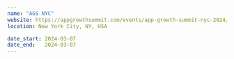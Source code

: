 ```yaml
---
name: "AGS NYC"
website: https://appgrowthsummit.com/events/app-growth-summit-nyc-2024/
location: New York City, NY, USA

date_start: 2024-03-07
date_end:   2024-03-07
---
```

